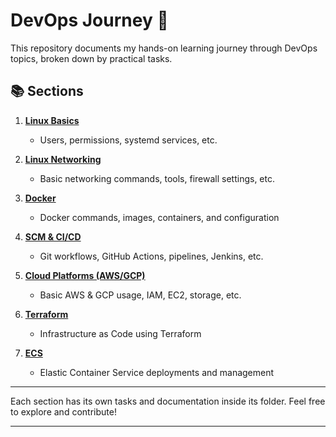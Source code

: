 # DevOps Journey 🚀

This repository documents my hands-on learning journey through DevOps topics, broken down by practical tasks.

## 📚 Sections

1. **[Linux Basics](./01-linux-basics/)**
   - Users, permissions, systemd services, etc.

2. **[Linux Networking](./02-linux-networking/)**
   - Basic networking commands, tools, firewall settings, etc.

3. **[Docker](./03-docker/)**
   - Docker commands, images, containers, and configuration

4. **[SCM & CI/CD](./04-scm-cicd/)**
   - Git workflows, GitHub Actions, pipelines, Jenkins, etc.

5. **[Cloud Platforms (AWS/GCP)](./05-cloud/)**
   - Basic AWS & GCP usage, IAM, EC2, storage, etc.

6. **[Terraform](./06-terraform/)**
   - Infrastructure as Code using Terraform

7. **[ECS](./07-ecs/)**
   - Elastic Container Service deployments and management

---

Each section has its own tasks and documentation inside its folder.
Feel free to explore and contribute!

---
